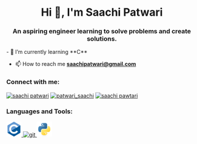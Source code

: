 <h1 align="center">Hi 👋, I'm Saachi Patwari</h1>
<h3 align="center">An aspiring engineer learning to solve problems and create solutions.</h3>
- 🌱 I’m currently learning **C**

- 📫 How to reach me **saachipatwari@gmail.com**

<h3 align="left">Connect with me:</h3>
<p align="left">
<a href="https://linkedin.com/in/saachi patwari" target="blank"><img align="center" src="https://raw.githubusercontent.com/rahuldkjain/github-profile-readme-generator/master/src/images/icons/Social/linked-in-alt.svg" alt="saachi patwari" height="30" width="40" /></a>
<a href="https://instagram.com/patwari_saachi" target="blank"><img align="center" src="https://raw.githubusercontent.com/rahuldkjain/github-profile-readme-generator/master/src/images/icons/Social/instagram.svg" alt="patwari_saachi" height="30" width="40" /></a>
<a href="https://www.hackerrank.com/saachi pawtari" target="blank"><img align="center" src="https://raw.githubusercontent.com/rahuldkjain/github-profile-readme-generator/master/src/images/icons/Social/hackerrank.svg" alt="saachi pawtari" height="30" width="40" /></a>
</p>

<h3 align="left">Languages and Tools:</h3>
<p align="left"> <a href="https://www.cprogramming.com/" target="_blank" rel="noreferrer"> <img src="https://raw.githubusercontent.com/devicons/devicon/master/icons/c/c-original.svg" alt="c" width="40" height="40"/> </a> <a href="https://git-scm.com/" target="_blank" rel="noreferrer"> <img src="https://www.vectorlogo.zone/logos/git-scm/git-scm-icon.svg" alt="git" width="40" height="40"/> </a> <a href="https://www.python.org" target="_blank" rel="noreferrer"> <img src="https://raw.githubusercontent.com/devicons/devicon/master/icons/python/python-original.svg" alt="python" width="40" height="40"/> </a> </p>
